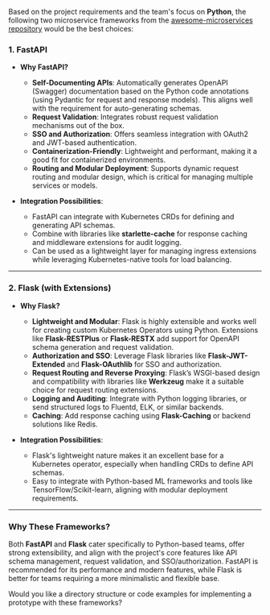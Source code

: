 Based on the project requirements and the team's focus on **Python**, the following two microservice frameworks from the [awesome-microservices repository](https://github.com/mfornos/awesome-microservices) would be the best choices:

### 1. **FastAPI**
   - **Why FastAPI?**
     - **Self-Documenting APIs**: Automatically generates OpenAPI (Swagger) documentation based on the Python code annotations (using Pydantic for request and response models). This aligns well with the requirement for auto-generating schemas.
     - **Request Validation**: Integrates robust request validation mechanisms out of the box.
     - **SSO and Authorization**: Offers seamless integration with OAuth2 and JWT-based authentication.
     - **Containerization-Friendly**: Lightweight and performant, making it a good fit for containerized environments.
     - **Routing and Modular Deployment**: Supports dynamic request routing and modular design, which is critical for managing multiple services or models.

   - **Integration Possibilities**:
     - FastAPI can integrate with Kubernetes CRDs for defining and generating API schemas.
     - Combine with libraries like **starlette-cache** for response caching and middleware extensions for audit logging.
     - Can be used as a lightweight layer for managing ingress extensions while leveraging Kubernetes-native tools for load balancing.

---

### 2. **Flask (with Extensions)** 
   - **Why Flask?**
     - **Lightweight and Modular**: Flask is highly extensible and works well for creating custom Kubernetes Operators using Python. Extensions like **Flask-RESTPlus** or **Flask-RESTX** add support for OpenAPI schema generation and request validation.
     - **Authorization and SSO**: Leverage Flask libraries like **Flask-JWT-Extended** and **Flask-OAuthlib** for SSO and authorization.
     - **Request Routing and Reverse Proxying**: Flask’s WSGI-based design and compatibility with libraries like **Werkzeug** make it a suitable choice for request routing extensions.
     - **Logging and Auditing**: Integrate with Python logging libraries, or send structured logs to Fluentd, ELK, or similar backends.
     - **Caching**: Add response caching using **Flask-Caching** or backend solutions like Redis.

   - **Integration Possibilities**:
     - Flask's lightweight nature makes it an excellent base for a Kubernetes operator, especially when handling CRDs to define API schemas.
     - Easy to integrate with Python-based ML frameworks and tools like TensorFlow/Scikit-learn, aligning with modular deployment requirements.

---

### Why These Frameworks?
Both **FastAPI** and **Flask** cater specifically to Python-based teams, offer strong extensibility, and align with the project's core features like API schema management, request validation, and SSO/authorization. FastAPI is recommended for its performance and modern features, while Flask is better for teams requiring a more minimalistic and flexible base.

Would you like a directory structure or code examples for implementing a prototype with these frameworks?